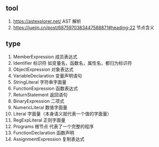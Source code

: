 ## tool
1. https://astexplorer.net/  AST 解析
2. https://juejin.cn/post/6875970383447588871#heading-22 节点含义

## type
1. MemberExpression 成员表达式
2. Identifier 标识符 如变量名，函数名，属性名，都归为标识符
3. ObjectExpression 对象表达式
4. VariableDeclaration 变量声明语句
5. StringLiteral 字符串字面量
6. FunctionExpression 函数表达式
7. ReturnStatement 返回语句
8. BinaryExpression 二项式
9. NumericLiteral 数值字面量
10. Literal 字面量（本身语义就代表一个值的字面量）
11. RegExpLiteral 正则字面量
12. Programs 根节点 代表了一个完整的程序
13. FunctionDeclaration 函数声明
14. AssignmentExpression 复制表达式